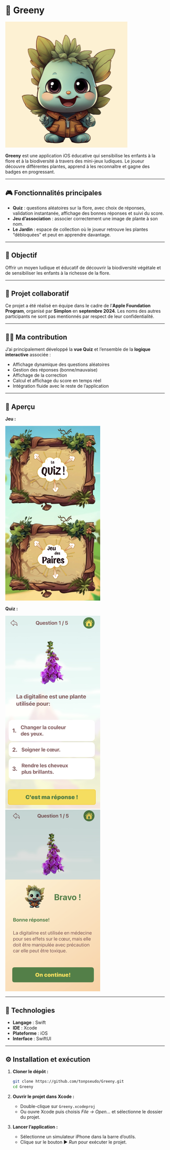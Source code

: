 # 🌱 Greeny

![Greeny](images/Greeny.png)

**Greeny** est une application iOS éducative qui sensibilise les enfants à la flore et à la biodiversité à travers des mini-jeux ludiques.
Le joueur découvre différentes plantes, apprend à les reconnaître et gagne des badges en progressant.

---

## 🎮 Fonctionnalités principales

* **Quiz** : questions aléatoires sur la flore, avec choix de réponses, validation instantanée, affichage des bonnes réponses et suivi du score.
* **Jeu d’association** : associer correctement une image de plante à son nom.
* **Le Jardin** : espace de collection où le joueur retrouve les plantes “débloquées” et peut en apprendre davantage.

---

## 🚀 Objectif

Offrir un moyen ludique et éducatif de découvrir la biodiversité végétale et de sensibiliser les enfants à la richesse de la flore.

---

## 🤝 Projet collaboratif

Ce projet a été réalisé en équipe dans le cadre de l’**Apple Foundation Program**, organisé par **Simplon** en **septembre 2024**.
Les noms des autres participants ne sont pas mentionnés par respect de leur confidentialité.

---

## 👩‍💻 Ma contribution

J’ai principalement développé la **vue Quiz** et l’ensemble de la **logique interactive** associée :

* Affichage dynamique des questions aléatoires
* Gestion des réponses (bonne/mauvaise)
* Affichage de la correction
* Calcul et affichage du score en temps réel
* Intégration fluide avec le reste de l’application

---

## 📸 Aperçu

**Jeu :**

<img src="images/games.png" alt="Jeux Greeny" width="300">

**Quiz :**

<img src="images/quiz1.png" alt="Quiz Greeny" width="300">

<img src="images/quiz2.png" alt="Quiz Greeny" width="300">

---

## 🧩 Technologies

* **Langage** : Swift
* **IDE** : Xcode
* **Plateforme** : iOS
* **Interface** : SwiftUI

---

## ⚙️ Installation et exécution

1. **Cloner le dépôt :**

   ```bash
   git clone https://github.com/tonpseudo/Greeny.git
   cd Greeny
   ```

2. **Ouvrir le projet dans Xcode :**

   * Double-clique sur `Greeny.xcodeproj`
   * Ou ouvre Xcode puis choisis *File → Open...* et sélectionne le dossier du projet.

3. **Lancer l’application :**

   * Sélectionne un simulateur iPhone dans la barre d’outils.
   * Clique sur le bouton ▶️ *Run* pour exécuter le projet.

